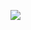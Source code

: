 <!---
markmeta_author: wongoo
markmeta_date: 2010-11-30 06:47:44
slug: mobile_developer_journey
markmeta_title: 移动开发者之路
wordpress_id: 23
markmeta_categories: Experience
-->

[![](http://blog.sisopipo.com/media/files/2010/11/mobile-developer-journey.jpg)](http://sisopipo.com/blog/2010/11/30/mobile_developer_journey/mobile-developer-journey/)
